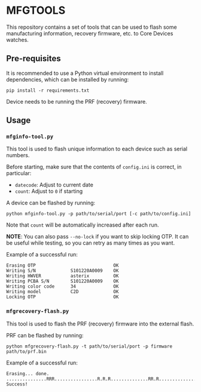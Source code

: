# MFGTOOLS

This repository contains a set of tools that can be used to flash some
manufacturing information, recovery firmware, etc. to Core Devices watches.

## Pre-requisites

It is recommended to use a Python virtual environment to install dependencies,
which can be installed by running:

```
pip install -r requirements.txt
```

Device needs to be running the PRF (recovery) firmware.

## Usage

### `mfginfo-tool.py`

This tool is used to flash unique information to each device such as serial
numbers.

Before starting, make sure that the contents of `config.ini` is correct,
in particular:

- `datecode`: Adjust to current date
- `count`: Adjust to `0` if starting

A device can be flashed by running:

```
python mfginfo-tool.py -p path/to/serial/port [-c path/to/config.ini]
```

Note that `count` will be automatically increased after each run.

**NOTE**: You can also pass `--no-lock` if you want to skip locking OTP.
It can be useful while testing, so you can retry as many times as you want.

Example of a successful run:

```
Erasing OTP                             OK
Writing S/N             S101220A0009    OK
Writing HWVER           asterix         OK
Writing PCBA S/N        S101220A0009    OK
Writing color code      34              OK
Writing model           C2D             OK
Locking OTP                             OK
```

### `mfgrecovery-flash.py`

This tool is used to flash the PRF (recovery) firmware into the external flash.

PRF can be flashed by running:

```
python mfgrecovery-flash.py -t path/to/serial/port -p firmware path/to/prf.bin
```

Example of a successful run:

```
Erasing... done.
...............RRR................R.R.R..............RR.R..............R...R..............R.RR................RR..R.............R...R..............R.RR................RR................RR...............R..R................RR...............RRR................RR.......R..........R......R..........R.......R.........R....R.R.
Success!
```
